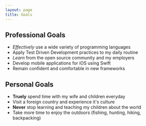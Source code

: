 ```yaml
---
layout: page
title: Goals
---
```


## Professional Goals
- _Effectively_ use a wide variety of programming languages
- Apply Test Driven Development practices to my daily routine
- _Learn_ from the open source community and my employers
- Develop mobile applications for iOS using Swift
- Remain confident and comfortable in new frameworks

## Personal Goals
- __Truely__ spend time with my wife and children everyday
- Visit a foreign country and experience it's culture
- __Never__ stop learning and teaching my children about the world
- Take more time to enjoy the outdoors (fishing, hunting, hiking, backpacking)